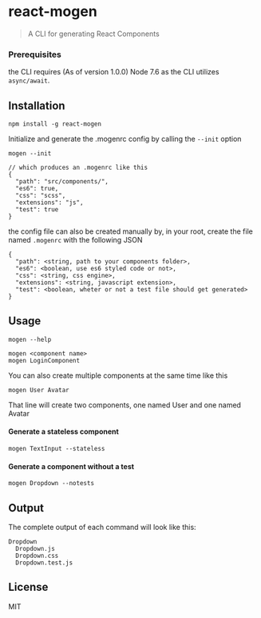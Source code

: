 # react-mogen
> A CLI for generating React Components

### Prerequisites
the CLI requires (As of version 1.0.0) Node 7.6 as the CLI utilizes `async/await`.

## Installation

```
npm install -g react-mogen
```

Initialize and generate the .mogenrc config by calling the `--init` option

```
mogen --init

// which produces an .mogenrc like this
{
  "path": "src/components/",
  "es6": true,
  "css": "scss",
  "extensions": "js",
  "test": true
}
```

the config file can also be created manually by, in your root, create the file named `.mogenrc` with the following JSON

```
{
  "path": <string, path to your components folder>,
  "es6": <boolean, use es6 styled code or not>,
  "css": <string, css engine>,
  "extensions": <string, javascript extension>,
  "test": <boolean, wheter or not a test file should get generated>
}
```

## Usage

```
mogen --help

mogen <component name>
mogen LoginComponent
```

You can also create multiple components at the same time like this

```
mogen User Avatar
```

That line will create two components, one named User and one named Avatar

#### Generate a stateless component

```
mogen TextInput --stateless
```

#### Generate a component without a test

```
mogen Dropdown --notests
```

## Output
The complete output of each command will look like this:

```
Dropdown
  Dropdown.js
  Dropdown.css
  Dropdown.test.js
```

## License
MIT
